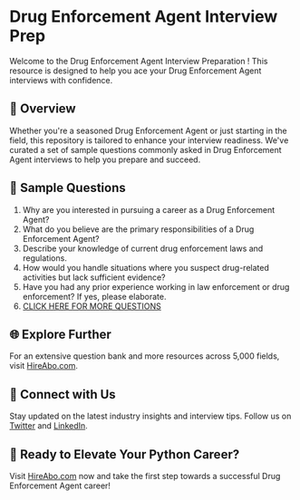 # Drug Enforcement Agent Interview Prep

Welcome to the Drug Enforcement Agent Interview Preparation ! This resource is designed to help you ace your Drug Enforcement Agent interviews with confidence.

## 🚀 Overview

Whether you're a seasoned Drug Enforcement Agent or just starting in the field, this repository is tailored to enhance your interview readiness. We've curated a set of sample questions commonly asked in Drug Enforcement Agent interviews to help you prepare and succeed.

## 📝 Sample Questions

1. Why are you interested in pursuing a career as a Drug Enforcement Agent?
2. What do you believe are the primary responsibilities of a Drug Enforcement Agent?
3. Describe your knowledge of current drug enforcement laws and regulations.
4. How would you handle situations where you suspect drug-related activities but lack sufficient evidence?
5. Have you had any prior experience working in law enforcement or drug enforcement? If yes, please elaborate.
6. [CLICK HERE FOR MORE QUESTIONS](https://hireabo.com/job/9_3_20/Drug%20Enforcement%20Agent)

## 🌐 Explore Further

For an extensive question bank and more resources across 5,000 fields, visit [HireAbo.com](https://www.hireabo.com).

## 📱 Connect with Us

Stay updated on the latest industry insights and interview tips. Follow us on [Twitter](https://twitter.com/hireabo) and [LinkedIn](https://www.linkedin.com/in/hire-abo-3609972a8/).

## 🚀 Ready to Elevate Your Python Career?

Visit [HireAbo.com](https://www.hireabo.com) now and take the first step towards a successful Drug Enforcement Agent career!
